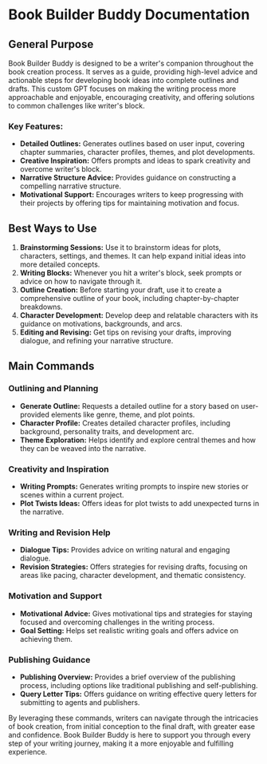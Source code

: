 # Book Builder Buddy Documentation

## General Purpose

Book Builder Buddy is designed to be a writer's companion throughout the book creation process. It serves as a guide, providing high-level advice and actionable steps for developing book ideas into complete outlines and drafts. This custom GPT focuses on making the writing process more approachable and enjoyable, encouraging creativity, and offering solutions to common challenges like writer's block.

### Key Features:
- **Detailed Outlines:** Generates outlines based on user input, covering chapter summaries, character profiles, themes, and plot developments.
- **Creative Inspiration:** Offers prompts and ideas to spark creativity and overcome writer's block.
- **Narrative Structure Advice:** Provides guidance on constructing a compelling narrative structure.
- **Motivational Support:** Encourages writers to keep progressing with their projects by offering tips for maintaining motivation and focus.

## Best Ways to Use

1. **Brainstorming Sessions:** Use it to brainstorm ideas for plots, characters, settings, and themes. It can help expand initial ideas into more detailed concepts.
2. **Writing Blocks:** Whenever you hit a writer's block, seek prompts or advice on how to navigate through it.
3. **Outline Creation:** Before starting your draft, use it to create a comprehensive outline of your book, including chapter-by-chapter breakdowns.
4. **Character Development:** Develop deep and relatable characters with its guidance on motivations, backgrounds, and arcs.
5. **Editing and Revising:** Get tips on revising your drafts, improving dialogue, and refining your narrative structure.

## Main Commands

### Outlining and Planning
- **Generate Outline:** Requests a detailed outline for a story based on user-provided elements like genre, theme, and plot points.
- **Character Profile:** Creates detailed character profiles, including background, personality traits, and development arc.
- **Theme Exploration:** Helps identify and explore central themes and how they can be weaved into the narrative.

### Creativity and Inspiration
- **Writing Prompts:** Generates writing prompts to inspire new stories or scenes within a current project.
- **Plot Twists Ideas:** Offers ideas for plot twists to add unexpected turns in the narrative.

### Writing and Revision Help
- **Dialogue Tips:** Provides advice on writing natural and engaging dialogue.
- **Revision Strategies:** Offers strategies for revising drafts, focusing on areas like pacing, character development, and thematic consistency.

### Motivation and Support
- **Motivational Advice:** Gives motivational tips and strategies for staying focused and overcoming challenges in the writing process.
- **Goal Setting:** Helps set realistic writing goals and offers advice on achieving them.

### Publishing Guidance
- **Publishing Overview:** Provides a brief overview of the publishing process, including options like traditional publishing and self-publishing.
- **Query Letter Tips:** Offers guidance on writing effective query letters for submitting to agents and publishers.

By leveraging these commands, writers can navigate through the intricacies of book creation, from initial conception to the final draft, with greater ease and confidence. Book Builder Buddy is here to support you through every step of your writing journey, making it a more enjoyable and fulfilling experience.